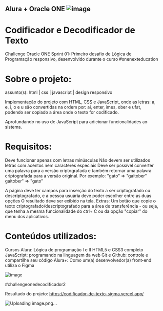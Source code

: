 ## Alura + Oracle ONE ![image](https://github.com/user-attachments/assets/c9e445d1-df42-4395-ab21-8b71339f8f08)



# Codificador e Decodificador de Texto
Challenge Oracle ONE Sprint 01: Primeiro desafio de Lógica de Programação responsivo, desenvolvido durante o curso #onenexteducation

# Sobre o projeto:
assunto(s): html | css | javascript | design responsivo

Implementação do projeto com HTML, CSS e JavaScript, onde as letras: a, e, i, o e u são convertidas na ordem por: ai, enter, imes, ober e ufat, podendo ser copiado a área onde o texto for codificado.

Aprofundando no uso de JavaScript para adicionar funcionalidades ao sistema.

# Requisitos:
Deve funcionar apenas com letras minúsculas
Não devem ser utilizados letras com acentos nem caracteres especiais
Deve ser possível converter uma palavra para a versão criptografada e também retornar uma palavra criptografada para a versão original.
Por exemplo: "gato" => "gaitober" gaitober" => "gato"

A página deve ter campos para inserção do texto a ser criptografado ou descriptografado, e a pessoa usuária deve poder escolher entre as duas opções O resultado deve ser exibido na tela. Extras:
Um botão que copie o texto criptografado/descriptografado para a área de transferência - ou seja, que tenha a mesma funcionalidade do ctrl+ C ou da opção "copiar" do menu dos aplicativos.

# Conteúdos utilizados:
Cursos Alura:
Lógica de programação I e II
HTML5 e CSS3 completo
JavaScript: programando na linguagem da web
Git e Github: controle e compartilhe seu código
Alura+: Como um(a) desenvolvedor(a) front-end utiliza o Figma


![image](https://github.com/user-attachments/assets/beac886f-259a-485a-97dc-d754b6044240)


#challengeonedecodificador2

Resultado do projeto:
https://codificador-de-texto-sigma.vercel.app/

![Uploading image.png…]()
